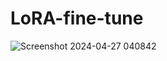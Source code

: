 # LoRA-fine-tune  
![Screenshot 2024-04-27 040842](https://github.com/bibasrairockz/LoRA-fine-tune/assets/130794180/e408de29-7381-450c-86a3-ab7c8c6d8552)  
